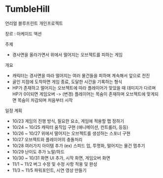 # TumbleHill
언리얼 블루프린트 개인프로젝트

장르 : 아케이드 액션

주제
 -	경사면을 올라가면서 위에서 떨어지는 오브젝트를 피하는 게임

개요
 -	캐릭터는 경사면을 따라 떨어지는 여러 물건들을 피하며 계속해서 앞으로 전진
 -	골인 지점에 도착하면 게임 종료, 도달한 시간을 기록하는 형식
 -	HP가 존재하고 떨어지는 오브젝트에 따라 플레이어가 맞았을 때 데미지가 다르며 HP가 0이되면 게임오버 -> (변경) 플레이어는 목숨이 존재하며 오브젝트에 맞게되면 목숨이 차감되며 처음부터 시작
   

일정 계획
 -	10/23 게임의 진행 방식, 필요한 요소, 게임에 적용할 팹 정하기
 -	10/24 ~ 10/25 캐릭터 움직임 구현 (애니메이션, 컨트롤러, 등등)
 -	10/26 ~ 10/27 위에서 떨어지는 오브젝트를 생성하는 스포너 구현
 -	10/27 오브젝트와 플레이어의 충돌처리
 -	10/28 여러가지 아이템 추가 (ex) 스피드 업, 투명화, 떨어지는 물건 멈추기
 -	10/29 난이도 추가 노말/하드
 -	10/30 ~ 10/31 화면 UI 추가, 시작 화면, 게임오버 화면
 -	11/1 ~ 11/2 버그 수정 및 수정 사항 적용 및 완성
 -	11/3 ~ 11/5 파워포인트, 시연 영상 만들기

